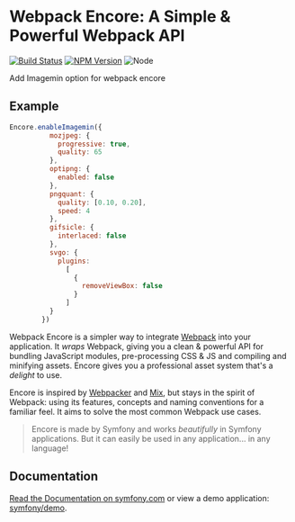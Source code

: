 # Webpack Encore: A Simple & Powerful Webpack API

[![Build Status](https://travis-ci.org/symfony/webpack-encore.svg?branch=master)](https://travis-ci.org/symfony/webpack-encore)
[![NPM Version](https://badge.fury.io/js/%40symfony%2Fwebpack-encore.svg)](https://badge.fury.io/js/%40symfony%2Fwebpack-encore)
![Node](https://img.shields.io/node/v/@symfony/webpack-encore.svg)

Add Imagemin option for webpack encore

## Example

```js
Encore.enableImagemin({
          mozjpeg: {
            progressive: true,
            quality: 65
          },
          optipng: {
            enabled: false
          },
          pngquant: {
            quality: [0.10, 0.20],
            speed: 4
          },
          gifsicle: {
            interlaced: false
          },
          svgo: {
            plugins:
              [
                {
                  removeViewBox: false
                }
              ]
          }
        })
```
Webpack Encore is a simpler way to integrate [Webpack](https://webpack.js.org/) into your
application. It *wraps* Webpack, giving you a clean & powerful API
for bundling JavaScript modules, pre-processing CSS & JS and compiling
and minifying assets. Encore gives you a professional asset system
that's a *delight* to use.

Encore is inspired by [Webpacker](https://github.com/rails/webpacker) and
[Mix](https://laravel.com/docs/mix), but stays in the spirit of
Webpack: using its features, concepts and naming conventions for a familiar
feel. It aims to solve the most common Webpack use cases.

> Encore is made by Symfony and works *beautifully* in Symfony applications.
> But it can easily be used in any application... in any language!

## Documentation

[Read the Documentation on symfony.com](https://symfony.com/doc/current/frontend.html)
or view a demo application: [symfony/demo](https://github.com/symfony/demo).
